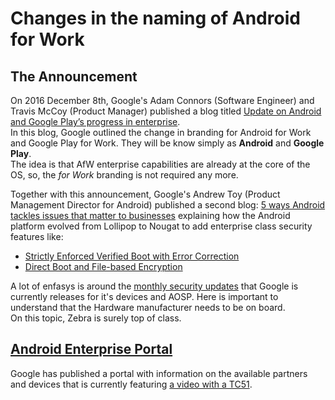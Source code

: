 # Changes in the naming of Android for Work

## The Announcement
On 2016 December 8th, Google's Adam Connors (Software Engineer) and Travis McCoy (Product Manager) published a blog titled [Update on Android and Google Play’s progress in enterprise](https://blog.google/topics/connected-workspaces/update-android-and-google-plays-progress-enterprise/).  
In this blog, Google outlined the change in branding for Android for Work and Google Play for Work. They will be know simply as __Android__ and __Google Play__.  
The idea is that AfW enterprise capabilities are already at the core of the OS, so, the _for Work_ branding is not required any more.

Together with this announcement, Google's Andrew Toy (Product Management Director for Android) published a second blog: [5 ways Android tackles issues that matter to businesses](https://blog.google/topics/connected-workspaces/5-ways-android-tackles-issues-matter-businesses/) explaining how the Android platform evolved from Lollipop to Nougat to add enterprise class security features like:

  - [Strictly Enforced Verified Boot with Error Correction](https://android-developers.blogspot.it/2016/07/strictly-enforced-verified-boot-with.html) 
  - [Direct Boot and File-based Encryption](https://android-developers.blogspot.it/2016/09/security-enhancements-in-nougat.html)
 
A lot of enfasys is around the [monthly security updates](https://source.android.com/security/bulletin/) that Google is currently releases for it's devices and AOSP. Here is important to understand that the Hardware manufacturer needs to be on board.  
On this topic, Zebra is surely top of class.

## [Android Enterprise Portal](https://enterprise.google.com/android/)
Google has published a portal with information on the available partners and devices that is currently featuring [a video with a TC51](https://www.youtube.com/watch?v=ADlMHFdmXKU). 
